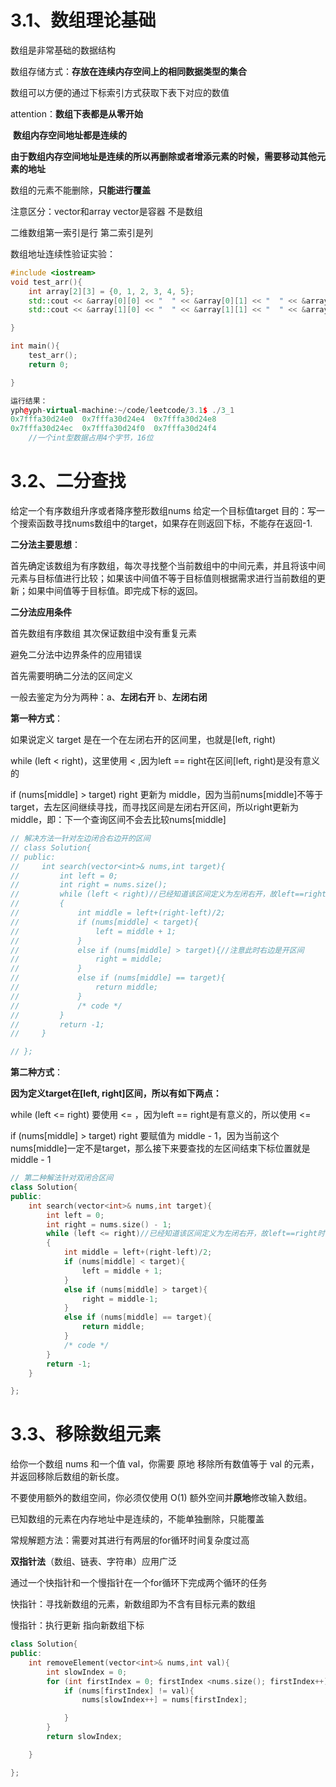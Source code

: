 

# 3.1、数组理论基础

数组是非常基础的数据结构

数组存储方式：**存放在连续内存空间上的相同数据类型的集合**

数组可以方便的通过下标索引方式获取下表下对应的数值

attention：**数组下表都是从零开始**

​					**数组内存空间地址都是连续的**

​					**由于数组内存空间地址是连续的所以再删除或者增添元素的时候，需要移动其他元素的地址**

数组的元素不能删除，**只能进行覆盖**

注意区分：vector和array  vector是容器 不是数组

二维数组第一索引是行  第二索引是列

数组地址连续性验证实验：

```c++
#include <iostream>
void test_arr(){
    int array[2][3] = {0, 1, 2, 3, 4, 5};
    std::cout << &array[0][0] << "  " << &array[0][1] << "  " << &array[0][2] << "  " << std::endl;
    std::cout << &array[1][0] << "  " << &array[1][1] << "  " << &array[1][2] << "  " << std::endl;

}

int main(){
    test_arr();
    return 0;

}

运行结果：
yph@yph-virtual-machine:~/code/leetcode/3.1$ ./3_1
0x7fffa30d24e0  0x7fffa30d24e4  0x7fffa30d24e8  
0x7fffa30d24ec  0x7fffa30d24f0  0x7fffa30d24f4 
    //一个int型数据占用4个字节，16位
```

# 3.2、二分查找

给定一个有序数组升序或者降序整形数组nums 给定一个目标值target  目的：写一个搜索函数寻找nums数组中的target，如果存在则返回下标，不能存在返回-1.

**二分法主要思想**：

首先确定该数组为有序数组，每次寻找整个当前数组中的中间元素，并且将该中间元素与目标值进行比较；如果该中间值不等于目标值则根据需求进行当前数组的更新；如果中间值等于目标值。即完成下标的返回。

**二分法应用条件**

首先数组有序数组  其次保证数组中没有重复元素

避免二分法中边界条件的应用错误

首先需要明确二分法的区间定义

一般去鉴定为分为两种：a、**左闭右开**  b、**左闭右闭**

**第一种方式**：

如果说定义 target 是在一个在左闭右开的区间里，也就是[left, right) 

while (left < right)，这里使用 < ,因为left == right在区间[left, right)是没有意义的

if (nums[middle] > target) right 更新为 middle，因为当前nums[middle]不等于target，去左区间继续寻找，而寻找区间是左闭右开区间，所以right更新为middle，即：下一个查询区间不会去比较nums[middle]

```c++
// 解决方法一针对左边闭合右边开的区间
// class Solution{
// public:
//     int search(vector<int>& nums,int target){
//         int left = 0;
//         int right = nums.size();
//         while (left < right)//已经知道该区间定义为左闭右开，故left==right时候不合法
//         {
//             int middle = left+(right-left)/2;
//             if (nums[middle] < target){
//                 left = middle + 1;
//             } 
//             else if (nums[middle] > target){//注意此时右边是开区间
//                 right = middle;
//             }
//             else if (nums[middle] == target){
//                 return middle;
//             }
//             /* code */
//         }
//         return -1;
//     }

// };
```

**第二种方式**：

**因为定义target在[left, right]区间，所以有如下两点：**

while (left <= right) 要使用 <= ，因为left == right是有意义的，所以使用 <=

if (nums[middle] > target) right 要赋值为 middle - 1，因为当前这个nums[middle]一定不是target，那么接下来要查找的左区间结束下标位置就是 middle - 1

```c++
// 第二种解法针对双闭合区间
class Solution{
public:
    int search(vector<int>& nums,int target){
        int left = 0;
        int right = nums.size() - 1;
        while (left <= right)//已经知道该区间定义为左闭右开，故left==right时候不合法
        {
            int middle = left+(right-left)/2;
            if (nums[middle] < target){
                left = middle + 1;
            } 
            else if (nums[middle] > target){
                right = middle-1;
            }
            else if (nums[middle] == target){
                return middle;
            }
            /* code */
        }
        return -1;
    }

};
```

# 3.3、移除数组元素

给你一个数组 nums 和一个值 val，你需要 原地 移除所有数值等于 val 的元素，并返回移除后数组的新长度。

不要使用额外的数组空间，你必须仅使用 O(1) 额外空间并**原地**修改输入数组。

已知数组的元素在内存地址中是连续的，不能单独删除，只能覆盖

常规解题方法：需要对其进行有两层的for循环时间复杂度过高

**双指针法**（数组、链表、字符串）应用广泛

通过一个快指针和一个慢指针在一个for循环下完成两个循环的任务

快指针：寻找新数组的元素，新数组即为不含有目标元素的数组

慢指针：执行更新 指向新数组下标

```c++
class Solution{
public:
    int removeElement(vector<int>& nums,int val){
        int slowIndex = 0;
        for (int firstIndex = 0; firstIndex <nums.size(); firstIndex++){
            if (nums[firstIndex] != val){
                nums[slowIndex++] = nums[firstIndex];

            }
        }
        return slowIndex;

    }

};
```

